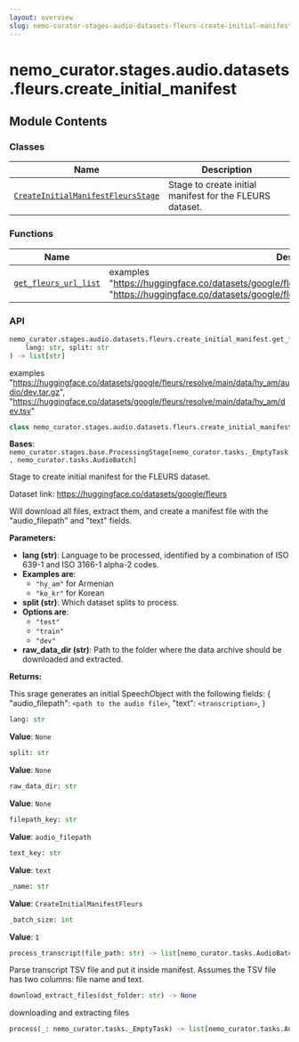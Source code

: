 ```yaml
---
layout: overview
slug: nemo-curator-stages-audio-datasets-fleurs-create-initial-manifest
---
```


# nemo_curator.stages.audio.datasets.fleurs.create_initial_manifest



## Module Contents

### Classes

| Name | Description |
|------|-------------|
| [`CreateInitialManifestFleursStage`](#nemo_curatorstagesaudiodatasetsfleurscreate_initial_manifestcreateinitialmanifestfleursstage) | Stage to create initial manifest for the FLEURS dataset. |

### Functions

| Name | Description |
|------|-------------|
| [`get_fleurs_url_list`](#nemo_curatorstagesaudiodatasetsfleurscreate_initial_manifestget_fleurs_url_list) | examples "https://huggingface.co/datasets/google/fleurs/resolve/main/data/hy_am/audio/dev.tar.gz", "https://huggingface.co/datasets/google/fleurs/resolve/main/data/hy_am/dev.tsv" |

### API

```python
nemo_curator.stages.audio.datasets.fleurs.create_initial_manifest.get_fleurs_url_list(
    lang: str, split: str
) -> list[str]
```

examples
"https://huggingface.co/datasets/google/fleurs/resolve/main/data/hy_am/audio/dev.tar.gz",
"https://huggingface.co/datasets/google/fleurs/resolve/main/data/hy_am/dev.tsv"


```python
class nemo_curator.stages.audio.datasets.fleurs.create_initial_manifest.CreateInitialManifestFleursStage
```

**Bases**: `nemo_curator.stages.base.ProcessingStage[nemo_curator.tasks._EmptyTask, nemo_curator.tasks.AudioBatch]`

Stage to create initial manifest for the FLEURS dataset.

Dataset link: https://huggingface.co/datasets/google/fleurs

Will download all files, extract them, and create a manifest file with the
"audio_filepath" and "text" fields.

**Parameters:**

- **lang (str)**: Language to be processed, identified by a combination of ISO 639-1 and ISO 3166-1 alpha-2 codes.
- **Examples are**: 
  - ``"hy_am"`` for Armenian
  - ``"ko_kr"`` for Korean
- **split (str)**: Which dataset splits to process.
- **Options are**: 
  - ``"test"``
  - ``"train"``
  - ``"dev"``
- **raw_data_dir (str)**: Path to the folder where the data archive should be downloaded and extracted.

**Returns:**

This srage generates an initial SpeechObject with the following fields:
\{
"audio_filepath": `<path to the audio file>`,
"text": `<transcription>`,
\}

```python
lang: str
```

**Value**: `None`


```python
split: str
```

**Value**: `None`


```python
raw_data_dir: str
```

**Value**: `None`


```python
filepath_key: str
```

**Value**: `audio_filepath`


```python
text_key: str
```

**Value**: `text`


```python
_name: str
```

**Value**: `CreateInitialManifestFleurs`


```python
_batch_size: int
```

**Value**: `1`


```python
process_transcript(file_path: str) -> list[nemo_curator.tasks.AudioBatch]
```

Parse transcript TSV file and put it inside manifest.
Assumes the TSV file has two columns: file name and text.


```python
download_extract_files(dst_folder: str) -> None
```

downloading and extracting files


```python
process(_: nemo_curator.tasks._EmptyTask) -> list[nemo_curator.tasks.AudioBatch]
```


